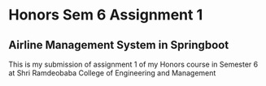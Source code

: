 # Honors Sem 6 Assignment 1
## Airline Management System in Springboot
This is my submission of assignment 1 of my Honors course in Semester 6 at Shri Ramdeobaba College of Engineering and Management
